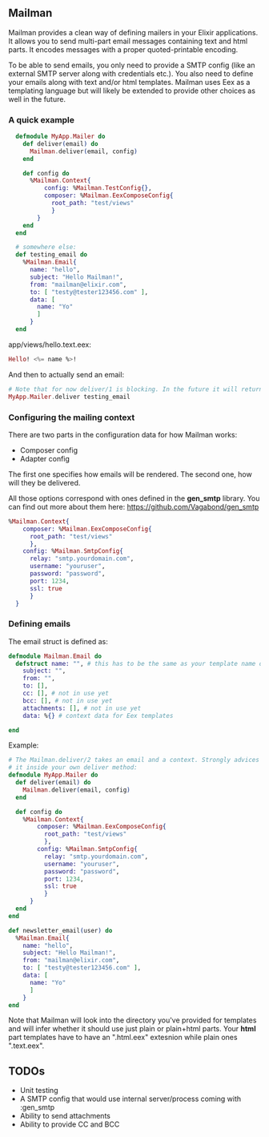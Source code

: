 ## Mailman

Mailman provides a clean way of defining mailers in your Elixir applications. It allows you to send multi-part email messages containing text and html parts. It encodes messages with a proper quoted-printable encoding.

To be able to send emails, you only need to provide a SMTP config (like an external SMTP server along with credentials etc.). You also need to define your emails along with text and/or html templates. Mailman uses Eex as a templating language but will likely be extended to provide other choices as well in the future.

### A quick example

```elixir
  defmodule MyApp.Mailer do
    def deliver(email) do
      Mailman.deliver(email, config)
    end

    def config do
      %Mailman.Context{
          config: %Mailman.TestConfig{},
          composer: %Mailman.EexComposeConfig{
            root_path: "test/views"
            }
        }
    end
  end

  # somewhere else:
  def testing_email do
    %Mailman.Email{
      name: "hello",
      subject: "Hello Mailman!",
      from: "mailman@elixir.com",
      to: [ "testy@tester123456.com" ],
      data: [
        name: "Yo"
        ]
      }
  end
```

app/views/hello.text.eex:
```elixir
Hello! <%= name %>!
```

And then to actually send an email:
```elixir
# Note that for now deliver/1 is blocking. In the future it will return a Task
MyApp.Mailer.deliver testing_email
```

### Configuring the mailing context

There are two parts in the configuration data for how Mailman works:

* Composer config
* Adapter config

The first one specifies how emails will be rendered. The second one, how
will they be delivered. 

All those options correspond with ones defined
in the **gen_smtp** library. You can find out more
about them here: https://github.com/Vagabond/gen_smtp

```elixir
%Mailman.Context{
    composer: %Mailman.EexComposeConfig{
      root_path: "test/views"
      },
    config: %Mailman.SmtpConfig{
      relay: "smtp.yourdomain.com",
      username: "youruser",
      password: "password",
      port: 1234,
      ssl: true
      }
  }
```

### Defining emails

The email struct is defined as:

```elixir
defmodule Mailman.Email do
  defstruct name: "", # this has to be the same as your template name on the disk
    subject: "", 
    from: "", 
    to: [], 
    cc: [], # not in use yet
    bcc: [], # not in use yet
    attachments: [], # not in use yet
    data: %{} # context data for Eex templates

end
```

Example:

```elixir
# The Mailman.deliver/2 takes an email and a context. Strongly advices is to put
# it inside your own deliver method:
defmodule MyApp.Mailer do
  def deliver(email) do
    Mailman.deliver(email, config)
  end

  def config do
    %Mailman.Context{
        composer: %Mailman.EexComposeConfig{
          root_path: "test/views"
          },
        config: %Mailman.SmtpConfig{
          relay: "smtp.yourdomain.com",
          username: "youruser",
          password: "password",
          port: 1234,
          ssl: true
          }
      }
  end
end

def newsletter_email(user) do
  %Mailman.Email{
    name: "hello",
    subject: "Hello Mailman!",
    from: "mailman@elixir.com",
    to: [ "testy@tester123456.com" ],
    data: [
      name: "Yo"
      ]
    }
end
```

Note that Mailman will look into the directory you've 
provided for templates and will infer whether it should use 
just plain or plain+html parts. Your **html** part templates
have to have an ".html.eex" extesnion while plain ones ".text.eex".

## TODOs

* Unit testing
* A SMTP config that would use internal server/process coming with :gen_smtp
* Ability to send attachments
* Ability to provide CC and BCC

